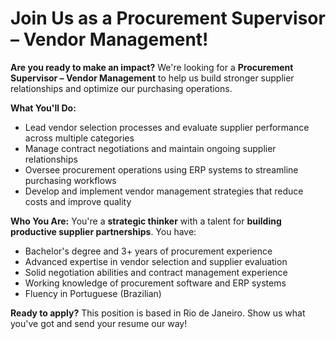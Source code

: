 # Join Us as a Procurement Supervisor – Vendor Management!

**Are you ready to make an impact?** We're looking for a **Procurement Supervisor – Vendor Management** to help us build stronger supplier relationships and optimize our purchasing operations.

**What You'll Do:**
- Lead vendor selection processes and evaluate supplier performance across multiple categories
- Manage contract negotiations and maintain ongoing supplier relationships
- Oversee procurement operations using ERP systems to streamline purchasing workflows
- Develop and implement vendor management strategies that reduce costs and improve quality

**Who You Are:**
You're a **strategic thinker** with a talent for **building productive supplier partnerships**. You have:
- Bachelor's degree and 3+ years of procurement experience
- Advanced expertise in vendor selection and supplier evaluation
- Solid negotiation abilities and contract management experience
- Working knowledge of procurement software and ERP systems
- Fluency in Portuguese (Brazilian)

**Ready to apply?** This position is based in Rio de Janeiro. Show us what you've got and send your resume our way!